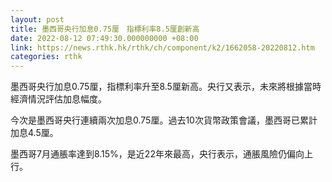```yaml
---
layout: post
title: 墨西哥央行加息0.75厘　指標利率8.5厘創新高
date: 2022-08-12 07:49:30.000000000 +08:00
link: https://news.rthk.hk/rthk/ch/component/k2/1662058-20220812.htm
categories: rthk
---
```


墨西哥央行加息0.75厘，指標利率升至8.5厘新高。央行又表示，未來將根據當時經濟情況評估加息幅度。

今次是墨西哥央行連續兩次加息0.75厘。過去10次貨幣政策會議，墨西哥已累計加息4.5厘。

墨西哥7月通脹率達到8.15%，是近22年來最高，央行表示，通脹風險仍偏向上行。
